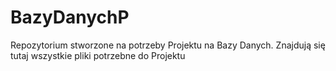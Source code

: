 # BazyDanychP
Repozytorium stworzone na potrzeby Projektu na Bazy Danych.
Znajdują się tutaj wszystkie pliki potrzebne do Projektu
